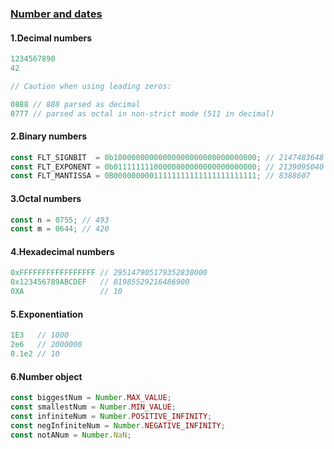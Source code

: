 ### [Number and dates](https://developer.mozilla.org/en-US/docs/Web/JavaScript/Guide/Numbers_and_dates)

#### 1.Decimal numbers

```javascript
1234567890
42

// Caution when using leading zeros:

0888 // 888 parsed as decimal
0777 // parsed as octal in non-strict mode (511 in decimal)

```

#### 2.Binary numbers

```javascript
const FLT_SIGNBIT  = 0b10000000000000000000000000000000; // 2147483648
const FLT_EXPONENT = 0b01111111100000000000000000000000; // 2139095040
const FLT_MANTISSA = 0B00000000011111111111111111111111; // 8388607
```

#### 3.Octal numbers

```javascript
const n = 0755; // 493
const m = 0644; // 420
```

#### 4.Hexadecimal numbers

```javascript
0xFFFFFFFFFFFFFFFFF // 295147905179352830000
0x123456789ABCDEF   // 81985529216486900
0XA                 // 10

```

#### 5.Exponentiation

```javascript
1E3   // 1000
2e6   // 2000000
0.1e2 // 10
```

#### 6.Number object

```javascript
const biggestNum = Number.MAX_VALUE;
const smallestNum = Number.MIN_VALUE;
const infiniteNum = Number.POSITIVE_INFINITY;
const negInfiniteNum = Number.NEGATIVE_INFINITY;
const notANum = Number.NaN;
```

